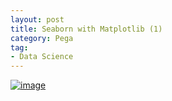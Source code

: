 ```yaml
---
layout: post
title: Seaborn with Matplotlib (1)
category: Pega
tag:
- Data Science
---
```





[![image](https://jehyunlee.github.io/thumbnails/Python-DS/34_s2m_0.png)](https://jehyunlee.github.io/2020/09/30/Python-DS-34-seaborn_matplotlib/)